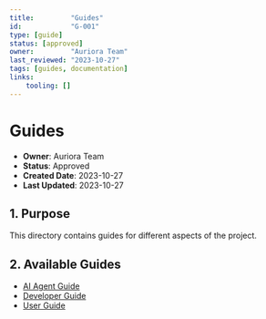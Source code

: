 ```yaml
---
title:         "Guides"
id:            "G-001"
type: [guide]
status: [approved]
owner:         "Auriora Team"
last_reviewed: "2023-10-27"
tags: [guides, documentation]
links:
    tooling: []
---
```


# Guides

- **Owner**: Auriora Team
- **Status**: Approved
- **Created Date**: 2023-10-27
- **Last Updated**: 2023-10-27

## 1. Purpose

This directory contains guides for different aspects of the project.

## 2. Available Guides

- [AI Agent Guide](ai-agent/)
- [Developer Guide](developer/)
- [User Guide](user/)
